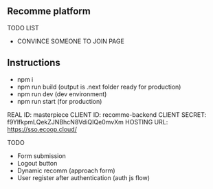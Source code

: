## Recomme platform

TODO LIST

- CONVINCE SOMEONE TO JOIN PAGE

## Instructions

- npm i
- npm run build (output is .next folder ready for production)
- npm run dev (dev environment)
- npm run start (for production)

REAL ID: masterpiece
CLIENT ID: recomme-backend
CLIENT SECRET: f9YlfkpmLQekZJNBhcN8VdiQIQe0mvXm
HOSTING URL: https://sso.ecoop.cloud/

TODO

- Form submission
- Logout button
- Dynamic recomm (approach form)
- User register after authentication (auth js flow)
